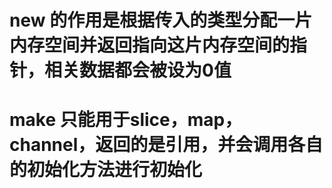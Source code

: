 # new 的作用是根据传入的类型分配一片内存空间并返回指向这片内存空间的指针，相关数据都会被设为0值
# make 只能用于slice，map，channel，返回的是引用，并会调用各自的初始化方法进行初始化